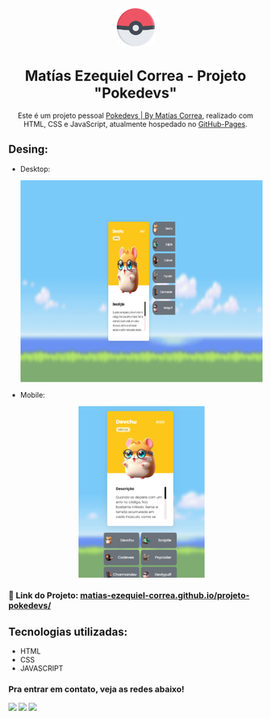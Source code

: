 <div align="center">
  <img alt="Logo" src="./src/imagens/pokeball.png" width="75"/>
</div>
<h1 align="center">
  Matías Ezequiel Correa - Projeto "Pokedevs" 
</h1>
<p align="center">
  Este é um projeto pessoal <a href="https://matias-ezequiel-correa.github.io/projeto-pokedevs/" target="_blank">Pokedevs | By Matías Correa,</a> realizado com HTML, CSS e JavaScript, atualmente hospedado no <a href="https://github.com/matias-ezequiel-correa">GitHub-Pages</a>.
</p>

## Desing: 
* Desktop:
[<p align="center"><img height="400em" src="./src/design/desktop-design.png" alt="Projeto Pokedevs - Versão Desktop">](https://matias-ezequiel-correa.github.io/projeto-pokedevs/)<p>

* Mobile:
[<p align="center"><img width=250 src="./src/design/projeto-pokedevs.png" alt="Projeto Pokedevs - Versão Mobile">](https://matias-ezequiel-correa.github.io/projeto-pokedevs/)<p>

### 🔗 Link do Projeto: <a href="https://matias-ezequiel-correa.github.io/projeto-pokedevs/" target="_blank">matias-ezequiel-correa.github.io/projeto-pokedevs/</a>

## Tecnologias utilizadas:

 * HTML
 * CSS
 * JAVASCRIPT

 ### Pra entrar em contato, veja as redes abaixo!
 
<div> 
  <a href="https://instagram.com/maticorrea10" target="_blank"><img src="https://img.shields.io/badge/-Instagram-%23E4405F?style=for-the-badge&logo=instagram&logoColor=white" target="_blank"></a>
  <a href = "https://matiasecorrea19@gmail.com"><img src="https://img.shields.io/badge/-Gmail-%23333?style=for-the-badge&logo=gmail&logoColor=white" target="_blank"></a>
  <a href="https://www.linkedin.com/in/matías-ezequiel-correa" target="_blank"><img src="https://img.shields.io/badge/-LinkedIn-%230077B5?style=for-the-badge&logo=linkedin&logoColor=white" target="_blank"></a> 
</div>
